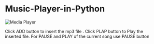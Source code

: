 # Music-Player-in-Python
![Media Player](https://user-images.githubusercontent.com/110162215/235058672-e09952b0-5810-4576-b58a-b4e9277f4c50.jpeg)


Click ADD button to insert the mp3 file .
Click PLAP button to Play the inserted file.
For PAUSE and PLAY of the current song use PAUSE button
